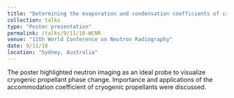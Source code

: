 ```yaml
---
title: "Determining the evaporation and condensation coefficients of cryogenic propellants"
collection: talks
type: "Poster presentation"
permalink: /talks/9/11/18-WCNR
venue: "11th World Conference on Neutron Radiography"
date: 9/11/18
location: "Sydney, Australia"
---
```


The poster highlighted neutron imaging as an ideal probe to visualize cryogenic propellant phase change. Importance and applications of the accommodation coefficient of cryogenic propellants were discussed.
